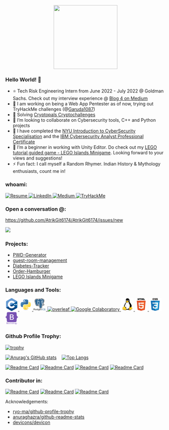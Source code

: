 <p align= "center">
		<a href="https://github.com/atrikgit6174">
			<img src= "https://github.com/atrikgit6174.png" width= 200px height= 200px align="center">
		</a>
</p>

### Hello World! 👋

- ⭐ Tech Risk Engineering Intern from June 2022 - July 2022 @ Goldman Sachs. Check out my interview experience @ [Blog 4 on Medium](https://atrikray7171.medium.com/blog-4-goldman-sachs-echp-2022-interview-experience-538c5263f66e)
- 🔭 I am working on being a Web App Pentester as of now, trying out TryHackMe challenges (@[Garuda1087](https://tryhackme.com/p/Garuda1087)) 
- 🔭 Solving [Cryptopals Cryptochallenges](https://cryptopals.com/)
- :wave: I’m looking to collaborate on Cybersecurity tools, C++ and Python projects
- 🌱 I have completed the [NYU Introduction to CyberSecurity Specialisation](https://www.coursera.org/specializations/intro-cyber-security) and the [IBM Cybersecurity Analyst Professional Certificate](https://www.coursera.org/professional-certificates/ibm-cybersecurity-analyst)
- 🔭 I’m a beginner in working with Unity Editor. Do check out my [LEGO tutorial guided game - LEGO Islands Minigame](https://play.unity.com/mg/lego/webgl-builds-33587). Looking forward to your views and suggestions!
- ⚡ Fun fact: I call myself a Random Rhymer. Indian History & Mythology enthusiasts, count me in!
<!-- 🌱 I have completed Machine Learning with the Stanford University Course on Coursera and joined Kaggle.-->

<!--
<h3 align="left">whoami: </h3>
  <p align="left">
    <a href="https://drive.google.com/file/d/1-f6bCJgKColH5zBfIvt3TFG0tb3nclQK/view" target="_blank">
      <img src="https://freepngimg.com/download/resume/9-2-resume-picture.png" alt="Resume" width="40" height="40"> 
   Resume 
    </a>
  <br />
    <a href="https://www.linkedin.com/in/atrikray7171/" target="_blank">
      <img src="https://cdn-icons-png.flaticon.com/512/145/145807.png" alt="LinkedIn" width="40" height="40">
   atrikray7171 
    </a>
  <br />
    <a href="https://atrikray7171.medium.com/" target="_blank">
      <img src="https://cdn.iconscout.com/icon/free/png-256/medium-52-461817.png" alt="Medium" width="40" height="40">
   Medium blogs
    </a>
  <br />
    <a href="https://tryhackme.com/p/Garuda1087" target="_blank">
      <img src="https://ciaconference.com/ymeeltuk/2020/11/the-ciacon.png" alt="TryHackMe" width="40" height="40">
   Garuda1087
    </a>
  </p>
  -->
  
  <h3 align="left">whoami: </h3>
  <p align="left">
    <a href="https://drive.google.com/file/d/1-f6bCJgKColH5zBfIvt3TFG0tb3nclQK/view" target="_blank">
      <img src="https://freepngimg.com/download/resume/9-2-resume-picture.png" alt="Resume" width="40" height="40"> 
    </a>
    <a href="https://www.linkedin.com/in/atrikray7171/" target="_blank">
      <img src="https://cdn-icons-png.flaticon.com/512/145/145807.png" alt="LinkedIn" width="40" height="40">
   </a>
    <a href="https://atrikray7171.medium.com/" target="_blank">
      <img src="https://cdn.iconscout.com/icon/free/png-256/medium-52-461817.png" alt="Medium" width="40" height="40">
   </a>
    <a href="https://tryhackme.com/p/Garuda1087" target="_blank">
      <img src="https://ciaconference.com/ymeeltuk/2020/11/the-ciacon.png" alt="TryHackMe" width="40" height="40">
    </a>
  </p>
  

<h3 align="left">Open a conversation @: </h3>
  <p align="left">
  <a href= "https://github.com/AtrikGit6174/AtrikGit6174/issues/new" target="_blank"> https://github.com/AtrikGit6174/AtrikGit6174/issues/new </a>
  </p>

![](https://komarev.com/ghpvc/?username=AtrikGit6174)

<h3 align= "left">Projects:</h3>
  <ul>
  <li> <a href="https://atrikgit6174.github.io/PWD-Generator/" target="_blank">PWD-Generator</a></li>
  <li> <a href="https://github.com/gayathri-ms/guest-room-management" target="_blank">guest-room-management</a></li>
  <li> <a href="https://atrikgit6174.github.io/Diabetes-Tracker" target="_blank">Diabetes-Tracker</a></li>
  <li> <a href="https://github.com/AtrikGit6174/Order-Hamburger" target="_blank">Order-Hamburger</a></li>
  <li> <a href="https://play.unity.com/mg/lego/webgl-builds-33587" target="_blank">LEGO Islands Minigame</a></li>
  </ul>
  
<h3 align="left">Languages and Tools:</h3>
<p align="left">
  <a href="https://www.w3schools.com/cpp/" target="_blank"> 
  <img src="https://raw.githubusercontent.com/devicons/devicon/master/icons/cplusplus/cplusplus-original.svg" alt="cplusplus" width="40" height="40"/> 
  </a>
  <a href="https://www.python.org" target="_blank"> 
    <img src="https://raw.githubusercontent.com/devicons/devicon/master/icons/python/python-original.svg" alt="python" width="40" height="40"/> 
  </a>
  <a href="https://www.postgresql.org" target="_blank"> 
    <img src="https://raw.githubusercontent.com/devicons/devicon/master/icons/postgresql/postgresql-original-wordmark.svg" alt="postgresql" width="40" height="40"/> 
  </a>
  <a href="https://www.overleaf.com/" target="_blank"> 
    <img src="https://images.ctfassets.net/nrgyaltdicpt/2nzY91x4CjwwxHdsiCjLN2/ce20e788b3364e7f5d3bf2c0552838aa/ologo_square_colour_green_bg.svg" alt="overleaf" width="40" height="40"/> 
  </a>
  <!--a href="https://www.latex-project.org/" target="_blank"> 
    <img src="https://upload.wikimedia.org/wikipedia/commons/4/45/LaTeX_project_logo_bird.svg" alt="latex" width="40" height="40"/> 
  </a-->
  <a href="https://colab.research.google.com/" target="_blank"> 
    <img src="https://colab.research.google.com/img/colab_favicon_256px.png" alt="Google Colaboratory" width="40" height="40"/> 
  </a>
  <a href="https://www.linux.org/" target="_blank"> 
    <img src="https://raw.githubusercontent.com/devicons/devicon/master/icons/linux/linux-original.svg" alt="linux" width="40" height="40"/> 
  </a>
  <a href="https://www.w3.org/html/" target="_blank"> 
    <img src="https://raw.githubusercontent.com/devicons/devicon/master/icons/html5/html5-original-wordmark.svg" alt="html5" width="40" height="40"/> 
  </a>
  <a href="https://www.w3schools.com/css/" target="_blank"> 
    <img src="https://raw.githubusercontent.com/devicons/devicon/master/icons/css3/css3-original-wordmark.svg" alt="css3" width="40" height="40"/> 
  </a>
  <a href="https://getbootstrap.com" target="_blank"> 
    <img src="https://raw.githubusercontent.com/devicons/devicon/master/icons/bootstrap/bootstrap-plain-wordmark.svg" alt="bootstrap" width="40" height="40"/>
  </a>
</p>

<h3 align="left">Github Profile Trophy:</h3>

[![trophy](https://github-profile-trophy.vercel.app/?username=AtrikGit6174&theme=discord&margin-w=15&margin-h=15&column=9)](https://github.com/ryo-ma/github-profile-trophy)

[![Anurag's GitHub stats](https://github-readme-stats.vercel.app/api?username=AtrikGit6174&show_icons=true&theme=midnight-purple)](https://github.com/anuraghazra/github-readme-stats) &nbsp; &nbsp;[![Top Langs](https://github-readme-stats.vercel.app/api/top-langs/?username=AtrikGit6174&theme=midnight-purple&langs_count=10)](https://github.com/anuraghazra/github-readme-stats)

[![Readme Card](https://github-readme-stats.vercel.app/api/pin/?username=AtrikGit6174&repo=PWD-Generator&show_owner=true&theme=midnight-purple)](https://github.com/AtrikGit6174/PWD-Generator)
[![Readme Card](https://github-readme-stats.vercel.app/api/pin/?username=AtrikGit6174&repo=Diabetes-Tracker&show_owner=true&theme=midnight-purple)](https://github.com/AtrikGit6174/Diabetes-Tracker)
[![Readme Card](https://github-readme-stats.vercel.app/api/pin/?username=AtrikGit6174&repo=Order-Hamburger&show_owner=true&theme=midnight-purple)](https://github.com/AtrikGit6174/Order-Hamburger)
[![Readme Card](https://github-readme-stats.vercel.app/api/pin/?username=AtrikGit6174&repo=AtrikGit6174&show_owner=true&theme=midnight-purple)](https://github.com/AtrikGit6174/AtrikGit6174)


<h3 align="left">Contributor in:</h3>

[![Readme Card](https://github-readme-stats.vercel.app/api/pin/?username=gayathri-ms&repo=guest-room-management&show_owner=true&theme=midnight-purple)](https://github.com/gayathri-ms/guest-room-management)
[![Readme Card](https://github-readme-stats.vercel.app/api/pin/?username=Ayush7614&repo=Daily-Coding-DS-ALGO-Practice&show_owner=true&theme=midnight-purple)](https://github.com/Ayush7614/Daily-Coding-DS-ALGO-Practice)
[![Readme Card](https://github-readme-stats.vercel.app/api/pin/?username=LetsGrowMoreCommunity&repo=DSA-Playyard&show_owner=true&theme=midnight-purple)](https://github.com/LetsGrowMoreCommunity/DSA-Playyard)


Acknowledgements:
- [ryo-ma/github-profile-trophy](https://github.com/ryo-ma/github-profile-trophy)
- [anuraghazra/github-readme-stats](https://github.com/anuraghazra/github-readme-stats)
- [devicons/devicon](https://github.com/devicons/devicon)

<!--
- [rahuldkjain.github.io/gh-profile-readme-generator/](https://rahuldkjain.github.io/gh-profile-readme-generator/)

**AtrikGit6174/AtrikGit6174** is a ✨ _special_ ✨ repository because its `README.md` (this file) appears on your GitHub profile.

Here are some ideas to get you started:

- 🔭 I’m currently working on 
- 🌱 I’m currently learning ...
- 👯 I’m looking to collaborate on ...
- 🤔 I’m looking for help with ...
- 💬 Ask me about ...
- 📫 How to reach me: ...
- 😄 Pronouns: ...
- ⚡ Fun fact: ...


<!--h3 align="left">Connect with me:</h3>
<p align="left" background-color="white">
  <img src="fa-Linkedin.svg" width="50" height="50">
<!--a href="https://www.linkedin.com/in/atrikray7171/" target="blank"><img align="center" src="https://cdn.jsdelivr.net/npm/simple-icons@3.0.1/icons/linkedin.svg" alt="" height="30" width="40" /></a>
</p-->
